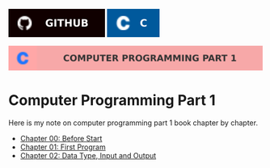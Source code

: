 [![Github Profile](./../asset/badge/github.svg)](https://github.com/Tazri) [![C](./../asset/badge/c_icon_bgblue_textwhite.svg)](https://github.com/Tazri/Computer_Programming_Tamim_Shahriar_Subeen) 

[![part 1](./../asset/badge/Computer_Programming_Part_1.svg)](./part_1.md)

Computer Programming Part 1 
===========================

Here is my note on computer programming part 1 book chapter by chapter.

- [Chapter 00: Before Start](./chapter_00/chapter_00.md)
- [Chapter 01: First Program](./chapter_01/chapter_01.md)
- [Chapter 02: Data Type, Input and Output](./chapter_02/chapter_02.md)